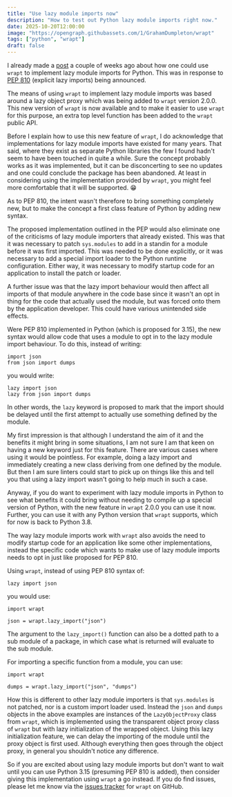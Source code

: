 ```yaml
---
title: "Use lazy module imports now"
description: "How to test out Python lazy module imports right now."
date: 2025-10-20T12:00:00
image: "https://opengraph.githubassets.com/1/GrahamDumpleton/wrapt"
tags: ["python", "wrapt"]
draft: false
---
```


I already made a [post](../lazy-imports-using-wrapt/) a couple of weeks ago about how one could use `wrapt` to implement lazy module imports for Python. This was in response to [PEP 810](https://peps.python.org/pep-0810/) (explicit lazy imports) being announced.

The means of using `wrapt` to implement lazy module imports was based around a lazy object proxy which was being added to `wrapt` version 2.0.0. This new version of `wrapt` is now available and to make it easier to use `wrapt` for this purpose, an extra top level function has been added to the `wrapt` public API.

Before I explain how to use this new feature of `wrapt`, I do acknowledge that implementations for lazy module imports have existed for many years. That said, where they exist as separate Python libraries the few I found hadn't seem to have been touched in quite a while. Sure the concept probably works as it was implemented, but it can be disconcerting to see no updates and one could conclude the package has been abandoned. At least in considering using the implementation provided by `wrapt`, you might feel more comfortable that it will be supported. 😁

As to PEP 810, the intent wasn't therefore to bring something completely new, but to make the concept a first class feature of Python by adding new syntax.

The proposed implementation outlined in the PEP would also eliminate one of the criticisms of lazy module importers that already existed. This was that it was necessary to patch `sys.modules` to add in a standin for a module before it was first imported. This was needed to be done explicitly, or it was necessary to add a special import loader to the Python runtime configuration. Either way, it was necessary to modify startup code for an application to install the patch or loader.

A further issue was that the lazy import behaviour would then affect all imports of that module anywhere in the code base since it wasn't an opt in thing for the code that actually used the module, but was forced onto them by the application developer. This could have various unintended side effects.

Were PEP 810 implemented in Python (which is proposed for 3.15), the new syntax would allow code that uses a module to opt in to the lazy module import behaviour. To do this, instead of writing:

```
import json
from json import dumps
```

you would write:

```
lazy import json
lazy from json import dumps
```

In other words, the `lazy` keyword is proposed to mark that the import should be delayed until the first attempt to actually use something defined by the module.

My first impression is that although I understand the aim of it and the benefits it might bring in some situations, I am not sure I am that keen on having a new keyword just for this feature. There are various cases where using it would be pointless. For example, doing a lazy import and immediately creating a new class deriving from one defined by the module. But then I am sure linters could start to pick up on things like this and tell you that using a lazy import wasn't going to help much in such a case.

Anyway, if you do want to experiment with lazy module imports in Python to see what benefits it could bring without needing to compile up a special version of Python, with the new feature in `wrapt` 2.0.0 you can use it now. Further, you can use it with any Python version that `wrapt` supports, which for now is back to Python 3.8.

The way lazy module imports work with `wrapt` also avoids the need to modify startup code for an application like some other implementations, instead the specific code which wants to make use of lazy module imports needs to opt in just like proposed for PEP 810.

Using `wrapt`, instead of using PEP 810 syntax of:

```
lazy import json
```

you would use:

```
import wrapt

json = wrapt.lazy_import("json")
```

The argument to the `lazy_import()` function can also be a dotted path to a sub module of a package, in which case what is returned will evaluate to the sub module.

For importing a specific function from a module, you can use:

```
import wrapt

dumps = wrapt.lazy_import("json", "dumps")
```

How this is different to other lazy module importers is that `sys.modules` is not patched, nor is a custom import loader used. Instead the `json` and `dumps` objects in the above examples are instances of the `LazyObjectProxy` class from `wrapt`, which is implemented using the transparent object proxy class of `wrapt` but with lazy initialization of the wrapped object. Using this lazy initialization feature, we can delay the importing of the module until the proxy object is first used. Although everything then goes through the object proxy, in general you shouldn't notice any difference.

So if you are excited about using lazy module imports but don't want to wait until you can use Python 3.15 (presuming PEP 810 is added), then consider giving this implementation using `wrapt` a go instead. If you do find issues, please let me know via the [issues tracker](https://github.com/GrahamDumpleton/wrapt/issues) for `wrapt` on GitHub.
